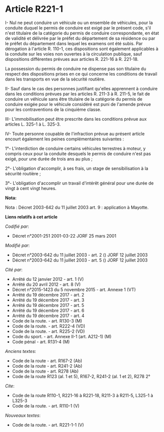 # Article R221-1

I- Nul ne peut conduire un véhicule ou un ensemble de véhicules, pour la conduite duquel le permis de conduire est exigé par
le présent code, s'il n'est titulaire de la catégorie du permis de conduire correspondante, en état de validité et délivrée
par le préfet du département de sa résidence ou par le préfet du département dans lequel les examens ont été subis. Par
dérogation à l'article R. 110-1, ces dispositions sont également applicables à la conduite sur les voies non ouvertes à la
circulation publique, sauf dispositions différentes prévues aux articles R. 221-16 à R. 221-18.

La possession du permis de conduire ne dispense pas son titulaire du respect des dispositions prises en ce qui concerne les
conditions de travail dans les transports en vue de la sécurité routière.

II- Sauf dans le cas des personnes justifiant qu'elles apprennent à conduire dans les conditions prévues par les articles R.
211-3 à R. 211-5, le fait de conduire un véhicule sans être titulaire de la catégorie du permis de conduire exigée pour le
véhicule considéré est puni de l'amende prévue pour les contraventions de la cinquième classe.

III- L'immobilisation peut être prescrite dans les conditions prévue aux articles L. 325-1 à L. 325-3.

IV- Toute personne coupable de l'infraction prévue au présent article encourt également les peines complémentaires
suivantes :

1°- L'interdiction de conduire certains véhicules terrestres à moteur, y compris ceux pour la conduite desquels le permis de
conduire n'est pas exigé, pour une durée de trois ans au plus ;

2°- L'obligation d'accomplir, à ses frais, un stage de sensibilisation à la sécurité routière ;

3°- L'obligation d'accomplir un travail d'intérêt général pour une durée de vingt à cent vingt heures.

**Nota:**

Nota : Décret 2003-642 du 11 juillet 2003 art. 9 : application à Mayotte.

**Liens relatifs à cet article**

_Codifié par_:

  - Décret n°2001-251 2001-03-22 JORF 25 mars 2001

_Modifié par_:

  - Décret n°2003-642 du 11 juillet 2003 - art. 2 () JORF 12 juillet 2003
  - Décret n°2003-642 du 11 juillet 2003 - art. 5 () JORF 12 juillet 2003

_Cité par_:

  - Arrêté du 12 janvier 2012 - art. 1 (V)
  - Arrêté du 20 avril 2012 - art. 8 (V)
  - Décret n°2015-1423 du 5 novembre 2015 - art. Annexe 1 (VT)
  - Arrêté du 19 décembre 2017 - art. 2
  - Arrêté du 19 décembre 2017 - art. 3
  - Arrêté du 19 décembre 2017 - art. 5
  - Arrêté du 19 décembre 2017 - art. 6
  - Arrêté du 19 décembre 2017 - art. 4
  - Code de la route. - art. R130-3 (M)
  - Code de la route. - art. R222-4 (VD)
  - Code de la route. - art. R225-2 (VD)
  - Code du sport. - art. Annexe II-1 (art. A212-1) (M)
  - Code pénal - art. R131-4 (M)

_Anciens textes_:

  - Code de la route - art. R167-2 (Ab)
  - Code de la route - art. R241-2 (Ab)
  - Code de la route - art. R278 (Ab)
  - Code de la route R123 (al. 1 et 5), R167-2, R241-2 (al. 1 et 2), R278 2°

_Cite_:

  - Code de la route R110-1, R221-16 à R221-18, R211-3 à R211-5, L325-1 à L325-3
  - Code de la route. - art. R110-1 (V)

_Nouveaux textes_:

  - Code de la route. - art. R221-1-1 (V)
